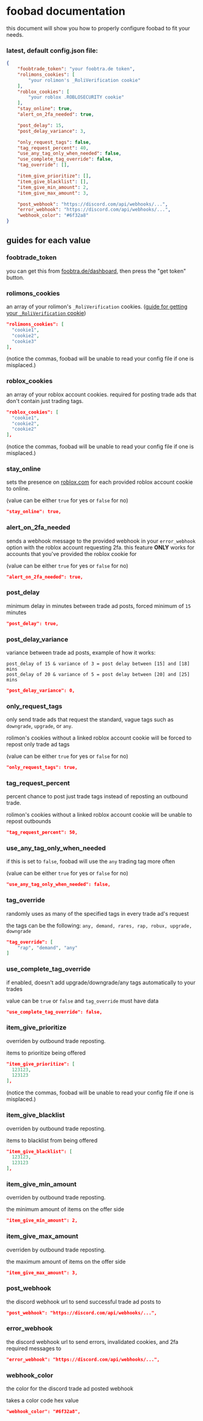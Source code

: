 # foobad documentation
this document will show you how to properly configure foobad to fit your needs.

### latest, default config.json file:
```json
{
    "foobtrade_token": "your foobtra.de token",
    "rolimons_cookies": [
        "your rolimon's _RoliVerification cookie"
    ],
    "roblox_cookies": [
        "your roblox .ROBLOSECURITY cookie"
    ],
    "stay_online": true,
    "alert_on_2fa_needed": true,

    "post_delay": 15,
    "post_delay_variance": 3,

    "only_request_tags": false,
    "tag_request_percent": 40,
    "use_any_tag_only_when_needed": false,
    "use_complete_tag_override": false,
    "tag_override": [],

    "item_give_prioritize": [],
    "item_give_blacklist": [],
    "item_give_min_amount": 2,
    "item_give_max_amount": 3,

    "post_webhook": "https://discord.com/api/webhooks/...",
    "error_webhook": "https://discord.com/api/webhooks/...",
    "webhook_color": "#6f32a8"
}
```

## guides for each value
### foobtrade_token
you can get this from [foobtra.de/dashboard](https://foobtra.de/dashboard), then press the "get token" button.

### rolimons_cookies
an array of your rolimon's `_RoliVerification` cookies. ([guide for getting your `_RoliVerification` cookie](https://foob.cc/i/1ePdbeg.png))
```json
"rolimons_cookies": [
  "cookie1",
  "cookie2",
  "cookie3"
],
```
(notice the commas, foobad will be unable to read your config file if one is misplaced.)

### roblox_cookies
an array of your roblox account cookies. required for posting trade ads that don't contain just trading tags.
```json
"roblox_cookies": [
  "cookie1",
  "cookie2",
  "cookie2"
],
```
(notice the commas, foobad will be unable to read your config file if one is misplaced.)

### stay_online
sets the presence on [roblox.com](https://roblox.com) for each provided roblox account cookie to online. 

(value can be either `true` for yes or `false` for no)
```json
"stay_online": true,
```

### alert_on_2fa_needed
sends a webhook message to the provided webhook in your `error_webhook` option with the roblox account requesting 2fa.
this feature **ONLY** works for accounts that you've provided the roblox cookie for

(value can be either `true` for yes or `false` for no)
```json
"alert_on_2fa_needed": true,
```

### post_delay
minimum delay in minutes between trade ad posts, forced minimum of `15` minutes
```json
"post_delay": true,
```

### post_delay_variance
variance between trade ad posts, example of how it works:
```
post_delay of 15 & variance of 3 = post delay between [15] and [18] mins
post_delay of 20 & variance of 5 = post delay between [20] and [25] mins
```
```json
"post_delay_variance": 0,
```

### only_request_tags
only send trade ads that request the standard, vague tags such as `downgrade`, `upgrade`, or `any`.

rolimon's cookies without a linked roblox account cookie will be forced to repost only trade ad tags

(value can be either `true` for yes or `false` for no)
```json
"only_request_tags": true,
```

### tag_request_percent
percent chance to post just trade tags instead of reposting an outbound trade. 

rolimon's cookies without a linked roblox account cookie will be unable to repost outbounds

```json
"tag_request_percent": 50,
````

### use_any_tag_only_when_needed
if this is set to `false`, foobad will use the `any` trading tag more often

(value can be either `true` for yes or `false` for no)
```json
"use_any_tag_only_when_needed": false,
```

### tag_override
randomly uses as many of the specified tags in every trade ad's request

the tags can be the following: `any, demand, rares, rap, robux, upgrade, downgrade`
```json
"tag_override": [
    "rap", "demand", "any"
]
```

### use_complete_tag_override
if enabled, doesn't add upgrade/downgrade/any tags automatically to your trades

value can be `true` or `false` and `tag_override` must have data
```json
"use_complete_tag_override": false, 
```

### item_give_prioritize
overriden by outbound trade reposting.

items to prioritize being offered
```json
"item_give_prioritize": [
  123123,
  123123
],
```
(notice the commas, foobad will be unable to read your config file if one is misplaced.)

### item_give_blacklist
overriden by outbound trade reposting.

items to blacklist from being offered
```json
"item_give_blacklist": [
  123123,
  123123
],
```

### item_give_min_amount
overriden by outbound trade reposting.

the minimum amount of items on the offer side
```json
"item_give_min_amount": 2,
```

### item_give_max_amount
overriden by outbound trade reposting.

the maximum amount of items on the offer side
```json
"item_give_max_amount": 3,
```

### post_webhook
the discord webhook url to send successful trade ad posts to 
```json
"post_webhook": "https://discord.com/api/webhooks/...",
```

### error_webhook
the discord webhook url to send errors, invalidated cookies, and 2fa required messages to
```json
"error_webhook": "https://discord.com/api/webhooks/...",
```

### webhook_color
the color for the discord trade ad posted webhook

takes a color code hex value
```json
"webhook_color": "#6f32a8",
```
